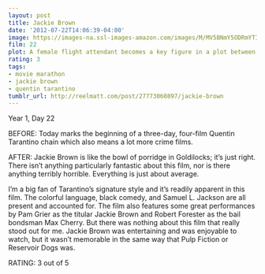 ```yaml
---
layout: post
title: Jackie Brown
date: '2012-07-22T14:06:39-04:00'
image: https://images-na.ssl-images-amazon.com/images/M/MV5BNmY5ODRmYTItNWU0Ni00MWE3LTgyYzUtYjZlN2Q5YTcyM2NmXkEyXkFqcGdeQXVyNjU0OTQ0OTY@._V1_UY268_CR0,0,182,268_AL_.jpg
film: 22
plot: A female flight attendant becomes a key figure in a plot between the police and an arms dealer.
rating: 3
tags:
- movie marathon
- jackie brown
- quentin tarantino
tumblr_url: http://reelmatt.com/post/27773060897/jackie-brown
---
```


Year 1, Day 22

BEFORE: Today marks the beginning of a three-day, four-film Quentin Tarantino chain which also means a lot more crime films.

AFTER: Jackie Brown is like the bowl of porridge in Goldilocks; it’s just right. There isn’t anything particularly fantastic about this film, nor is there anything terribly horrible. Everything is just about average.

I’m a big fan of Tarantino’s signature style and it’s readily apparent in this film. The colorful language, black comedy, and Samuel L. Jackson are all present and accounted for. The film also features some great performances by Pam Grier as the titular Jackie Brown and Robert Forester as the bail bondsman Max Cherry. But there was nothing about this film that really stood out for me. Jackie Brown was entertaining and was enjoyable to watch, but it wasn’t memorable in the same way that Pulp Fiction or Reservoir Dogs was.

RATING: 3 out of 5
